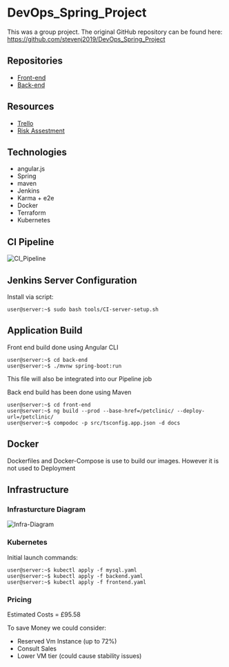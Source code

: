 # DevOps_Spring_Project

This was a group project. The original GitHub repository can be found here: https://github.com/stevenj2019/DevOps_Spring_Project 
## Repositories 

+ [Front-end](https://github.com/spring-petclinic/spring-petclinic-angular)
+ [Back-end](https://github.com/spring-petclinic/spring-petclinic-rest)

## Resources
+ [Trello](https://trello.com/b/iionyJG6/final-project)
+ [Risk Assestment](https://docs.google.com/spreadsheets/d/1e9dNWcu6ro9YcTkmCDNhyVzRHGwjEr3RxXqMkqxVKZE/edit#gid=0)

## Technologies 
+ angular.js 
+ Spring
+ maven 
+ Jenkins 
+ Karma + e2e
+ Docker 
+ Terraform 
+ Kubernetes

## CI Pipeline

 ![CI_Pipeline](https://imagizer.imageshack.com/img924/5483/RfIR55.png)

## Jenkins Server Configuration 

Install via script:
```console
user@server:~$ sudo bash tools/CI-server-setup.sh
```

## Application Build 

Front end build done using Angular CLI 

```console
user@server:~$ cd back-end
user@server:~$ ./mvnw spring-boot:run
```

This file will also be integrated into our Pipeline job

Back end build has been done using Maven 

```console
user@server:~$ cd front-end
user@server:~$ ng build --prod --base-href=/petclinic/ --deploy-url=/petclinic/
user@server:~$ compodoc -p src/tsconfig.app.json -d docs
```
## Docker 

Dockerfiles and Docker-Compose is use to build our images. However it is not used to Deployment

## Infrastructure 

### Infrasturcture Diagram 
![Infra-Diagram](https://imagizer.imageshack.com/img923/5626/piEWWK.png)

### Kubernetes
Initial launch commands:
 
```console
user@server:~$ kubectl apply -f mysql.yaml
user@server:~$ kubectl apply -f backend.yaml
user@server:~$ kubectl apply -f frontend.yaml
```
### Pricing 

Estimated Costs = £95.58 

To save Money we could consider: 
+ Reserved Vm Instance (up to 72%)
+ Consult Sales
+ Lower VM tier (could cause stability issues)
